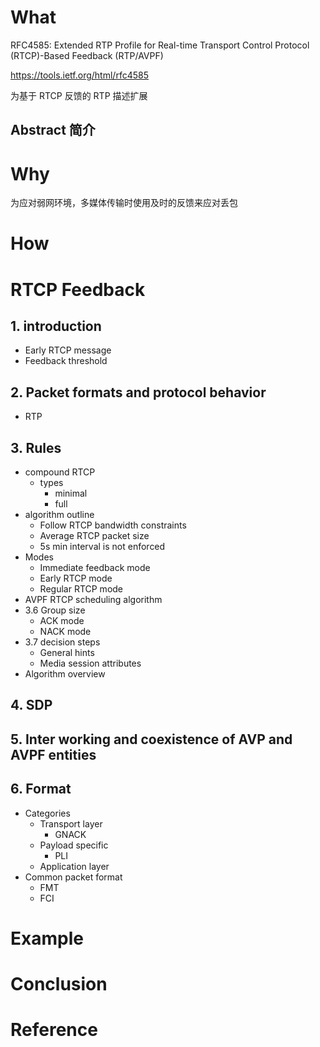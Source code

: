 # What

RFC4585: Extended RTP Profile for Real-time Transport Control Protocol (RTCP)-Based Feedback (RTP/AVPF)


https://tools.ietf.org/html/rfc4585

为基于 RTCP 反馈的 RTP 描述扩展

## Abstract 简介


# Why

为应对弱网环境，多媒体传输时使用及时的反馈来应对丢包


# How

# RTCP Feedback  
  
## 1. introduction  
  
* Early RTCP message  
* Feedback threshold  
  
## 2. Packet formats and protocol behavior  
  
* RTP  
  
## 3. Rules  
  
* compound RTCP  
    * types  
        * minimal  
        * full  
* algorithm outline  
    * Follow RTCP bandwidth constraints  
    * Average RTCP packet size  
    * 5s min interval is not enforced  
* Modes  
    * Immediate feedback mode  
    * Early RTCP  mode  
    * Regular RTCP mode  
* AVPF RTCP scheduling algorithm  
* 3.6 Group size  
    * ACK mode  
    * NACK mode  
* 3.7 decision steps  
    * General hints  
    * Media session attributes  
* Algorithm overview  
  
## 4. SDP  
  
## 5. Inter working and coexistence of AVP and AVPF entities  
  
## 6. Format  
  
* Categories  
    * Transport layer  
        * GNACK  
    * Payload specific  
        * PLI  
    * Application layer  
* Common packet format  
    * FMT  
    * FCI  


# Example


# Conclusion


# Reference
